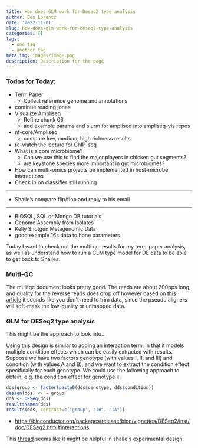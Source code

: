 ```yaml
---
title: How does GLM work for Deseq2 type analysis
author: Ben Lorentz
date: '2022-11-01'
slug: how-does-glm-work-for-deseq2-type-analysis
categories: []
tags:
  - one tag
  - another tag
meta_img: images/image.png
description: Description for the page
---
```


### Todos for Today:
- Term Paper
  - Collect reference genome and annotations
- continue reading jones
- Visualize Ampliseq
  - Refine chunk 06
  - add example params and slurm for ampliseq into ampliseq-vis repos
- nf-core/Ampliseq
  - compare low, medium, high richness results
- re-watch the lecture for ChIP-seq
- What is a core microbiome?
  - Can we use this to find the major players in chicken gut segments?
  - are keystone species more important in gut microbiomes?
- How can multi-omics projects be implemented in host-microbe interactions
- Check in on classifier still running

---

- Shaile’s compare flip/flop and reply to his email

---

- BIOSQL, SQL or Mongo DB tutorials
- Genome Assembly from Isolates
- Kelly Shotgun Metagenomic Data
- good example 16s data to hone parameters


Today I want to check out the multi qc results for my term-paper analysis, as well as understand how to run a GLM type model for DE data to be able to get back to Shailes.


### Multi-QC

The mulitqc document looks pretty good. The reads are about 200bps long, and quality for the reverse reads does drop off however based on [this article](https://bmcbioinformatics.biomedcentral.com/articles/10.1186/s12859-016-0956-2) it sounds like you don't need to trim data, since the pseudo aligners will soft-mask the low-quality or unmapped data. 

### GLM for DESeq2 type analysis

This might be the approach to look into...

Using this design is similar to adding an interaction term, in that it models multiple condition effects which can be easily extracted with results. Suppose we have two factors genotype (with values I, II, and III) and condition (with values A and B), and we want to extract the condition effect specifically for each genotype. We could use the following approach to obtain, e.g. the condition effect for genotype I:

```R
dds$group <- factor(paste0(dds$genotype, dds$condition))
design(dds) <- ~ group
dds <- DESeq(dds)
resultsNames(dds)
results(dds, contrast=c("group", "IB", "IA"))
```

- https://bioconductor.org/packages/release/bioc/vignettes/DESeq2/inst/doc/DESeq2.html#interactions

This [thread](https://support.bioconductor.org/p/90738/) seems like it might be helpful in shaile's experimental design. 
